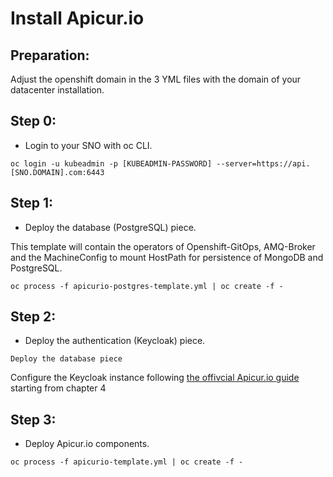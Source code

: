 # Install Apicur.io

## Preparation:

Adjust the openshift domain in the 3 YML files with the domain of your datacenter installation.

## Step 0:

- Login to your SNO with oc CLI.

```
oc login -u kubeadmin -p [KUBEADMIN-PASSWORD] --server=https://api.[SNO.DOMAIN].com:6443
```

## Step 1:

- Deploy the database (PostgreSQL) piece.

This template will contain the operators of Openshift-GitOps, AMQ-Broker and the MachineConfig to mount HostPath for persistence of MongoDB and PostgreSQL.

```
oc process -f apicurio-postgres-template.yml | oc create -f -
```

## Step 2:

- Deploy the authentication (Keycloak) piece.

```
Deploy the database piece
```

Configure the Keycloak instance following [the offivcial Apicur.io guide](https://www.apicur.io/studio/docs/setting-up-keycloak-for-use-with-apicurio) starting from chapter 4

## Step 3:

- Deploy Apicur.io components.

```
oc process -f apicurio-template.yml | oc create -f -
```
